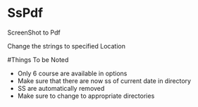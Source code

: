 # SsPdf
ScreenShot to Pdf

Change the strings to specified Location 

#Things To be Noted
- Only 6 course are available in options
- Make sure that there are now ss of current date in directory
- SS are automatically removed 
- Make sure to change to appropriate directories 
